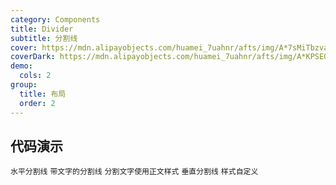 ```yaml
---
category: Components
title: Divider
subtitle: 分割线
cover: https://mdn.alipayobjects.com/huamei_7uahnr/afts/img/A*7sMiTbzvaDoAAAAAAAAAAAAADrJ8AQ/original
coverDark: https://mdn.alipayobjects.com/huamei_7uahnr/afts/img/A*KPSEQ74PLg4AAAAAAAAAAAAADrJ8AQ/original
demo:
  cols: 2
group:
  title: 布局
  order: 2
---
```


## 代码演示

<!-- prettier-ignore -->
<code src="./demo/horizontal.tsx">水平分割线</code>
<code src="./demo/with-text.tsx">带文字的分割线</code>
<code src="./demo/plain.tsx">分割文字使用正文样式</code>
<code src="./demo/vertical.tsx">垂直分割线</code>
<code src="./demo/customize-style.tsx" debug>样式自定义</code>
